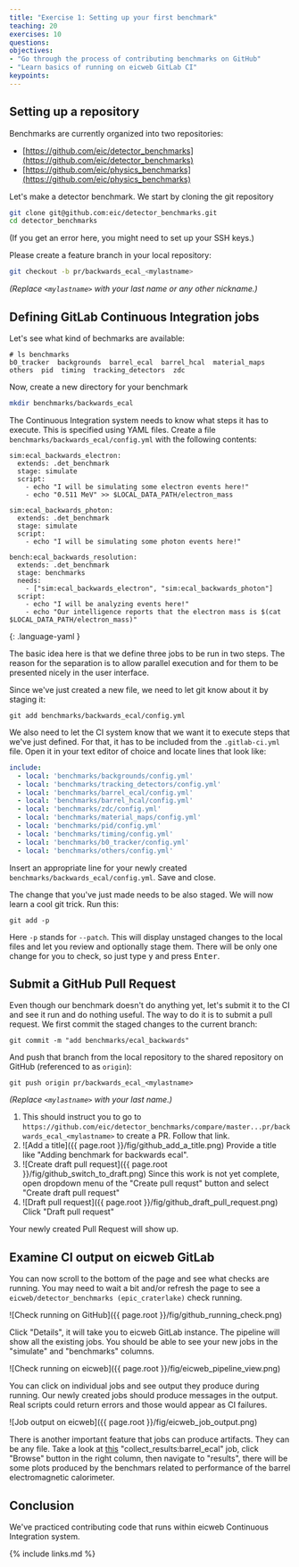 ```yaml
---
title: "Exercise 1: Setting up your first benchmark"
teaching: 20
exercises: 10
questions:
objectives:
- "Go through the process of contributing benchmarks on GitHub"
- "Learn basics of running on eicweb GitLab CI"
keypoints:
---
```


## Setting up a repository

Benchmarks are currently organized into two repositories:

- [https://github.com/eic/detector_benchmarks](https://github.com/eic/detector_benchmarks)
- [https://github.com/eic/physics_benchmarks](https://github.com/eic/physics_benchmarks)

Let's make a detector benchmark. We start by cloning the git repository

```bash
git clone git@github.com:eic/detector_benchmarks.git
cd detector_benchmarks
```

(If you get an error here, you might need to set up your SSH keys.)

Please create a feature branch in your local repository:

```bash
git checkout -b pr/backwards_ecal_<mylastname>
```

*(Replace `<mylastname>` with your last name or any other nickname.)*

## Defining GitLab Continuous Integration jobs

Let's see what kind of bechmarks are available:

```output
# ls benchmarks
b0_tracker  backgrounds  barrel_ecal  barrel_hcal  material_maps  others  pid  timing  tracking_detectors  zdc
```

Now, create a new directory for your benchmark

```bash
mkdir benchmarks/backwards_ecal
```

The Continuous Integration system needs to know what steps it has to execute. This is specified using YAML files. Create a file `benchmarks/backwards_ecal/config.yml` with the following contents:

~~~
sim:ecal_backwards_electron:
  extends: .det_benchmark 
  stage: simulate
  script:
    - echo "I will be simulating some electron events here!"
    - echo "0.511 MeV" >> $LOCAL_DATA_PATH/electron_mass

sim:ecal_backwards_photon:
  extends: .det_benchmark 
  stage: simulate
  script:
    - echo "I will be simulating some photon events here!"

bench:ecal_backwards_resolution:
  extends: .det_benchmark
  stage: benchmarks
  needs:
    - ["sim:ecal_backwards_electron", "sim:ecal_backwards_photon"]
  script:
    - echo "I will be analyzing events here!"
    - echo "Our intelligence reports that the electron mass is $(cat $LOCAL_DATA_PATH/electron_mass)"
~~~
{: .language-yaml }

The basic idea here is that we define three jobs to be run in two steps. The reason for the separation is to allow parallel execution and for them to be presented nicely in the user interface.

Since we've just created a new file, we need to let git know about it by staging it:

```shell
git add benchmarks/backwards_ecal/config.yml
```

We also need to let the CI system know that we want it to execute steps that we've just defined. For that, it has to be included from the `.gitlab-ci.yml` file. Open it in your text editor of choice and locate lines that look like:

```yaml
include:
  - local: 'benchmarks/backgrounds/config.yml'
  - local: 'benchmarks/tracking_detectors/config.yml'
  - local: 'benchmarks/barrel_ecal/config.yml'
  - local: 'benchmarks/barrel_hcal/config.yml'
  - local: 'benchmarks/zdc/config.yml'
  - local: 'benchmarks/material_maps/config.yml'
  - local: 'benchmarks/pid/config.yml'
  - local: 'benchmarks/timing/config.yml'
  - local: 'benchmarks/b0_tracker/config.yml'
  - local: 'benchmarks/others/config.yml'
```

Insert an appropriate line for your newly created `benchmarks/backwards_ecal/config.yml`. Save and close.

The change that you've just made needs to be also staged. We will now learn a cool git trick. Run this:

```shell
git add -p
```

Here `-p` stands for `--patch`. This will display unstaged changes to the local files and let you review and optionally stage them. There will be only one change for you to check, so just type <kbd>y</kbd> and press <kbd>Enter</kbd>.

## Submit a GitHub Pull Request

Even though our benchmark doesn't do anything yet, let's submit it to the CI and see it run and do nothing useful. The way to do it is to submit a pull request. We first commit the staged changes to the current branch:

```shell
git commit -m "add benchmarks/ecal_backwards"
```

And push that branch from the local repository to the shared repository on GitHub (referenced to as `origin`):

```shell
git push origin pr/backwards_ecal_<mylastname>
```
*(Replace `<mylastname>` with your last name.)*

1. This should instruct you to go to `https://github.com/eic/detector_benchmarks/compare/master...pr/backwards_ecal_<mylastname>` to create a PR. Follow that link.
3. ![Add a title]({{ page.root }}/fig/github_add_a_title.png) Provide a title like "Adding benchmark for backwards ecal".
4. ![Create draft pull request]({{ page.root }}/fig/github_switch_to_draft.png) Since this work is not yet complete, open dropdown menu of the "Create pull requst" button and select "Create draft pull request"
5. ![Draft pull request]({{ page.root }}/fig/github_draft_pull_request.png) Click "Draft pull request"

Your newly created Pull Request will show up.

## Examine CI output on eicweb GitLab

You can now scroll to the bottom of the page and see what checks are running. You may need to wait a bit and/or refresh the page to see a `eicweb/detector_benchmarks (epic_craterlake)` check running.

![Check running on GitHub]({{ page.root }}/fig/github_running_check.png)

Click "Details", it will take you to eicweb GitLab instance. The pipeline will show all the existing jobs. You should be able to see your new jobs in the "simulate" and "benchmarks" columns.

![Check running on eicweb]({{ page.root }}/fig/eicweb_pipeline_view.png)

You can click on individual jobs and see output they produce during running. Our newly created jobs should produce messages in the output. Real scripts could return errors and those would appear as CI failures.

![Job output on eicweb]({{ page.root }}/fig/eicweb_job_output.png)

There is another important feature that jobs can produce artifacts. They can be any file. Take a look at [this](https://eicweb.phy.anl.gov/EIC/benchmarks/detector_benchmarks/-/jobs/2284270) "collect_results:barrel_ecal" job, click "Browse" button in the right column, then navigate to "results", there will be some plots produced by the benchmars related to performance of the barrel electromagnetic calorimeter.

## Conclusion

We've practiced contributing code that runs within eicweb Continuous Integration system.

{% include links.md %}

